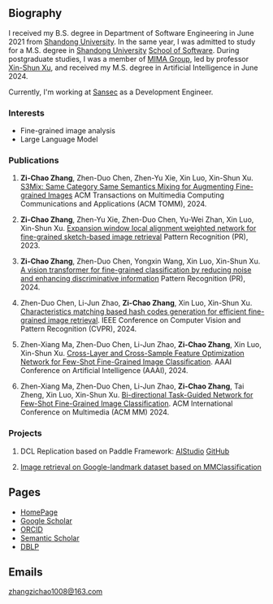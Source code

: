 ## Biography

I received my B.S. degree in Department of Software Engineering in June 2021 from [Shandong University](http://www.sdu.edu.cn/). In the same year, I was admitted to study for a M.S. degree in [Shandong University](http://www.sdu.edu.cn/) [School of Software](https://www.sc.sdu.edu.cn/). During postgraduate studies, I was a member of [MIMA Group](http://mima.sdu.edu.cn/), led by professor [Xin-Shun Xu](http://mima.sdu.edu.cn/Members/xinshunxu), and received my M.S. degree in Artificial Intelligence in June 2024.

Currently, I'm working at [Sansec](https://www.sansec.com.cn/) as a Development Engineer.


### Interests

- Fine-grained image analysis
- Large Language Model


### Publications

1. **Zi-Chao Zhang**, Zhen-Duo Chen, Zhen-Yu Xie, Xin Luo, Xin-Shun Xu. [S3Mix: Same Category Same Semantics Mixing for Augmenting Fine-grained Images](https://dl.acm.org/doi/10.1145/3605892) ACM Transactions on Multimedia Computing Communications and Applications (ACM TOMM), 2024.

2. **Zi-Chao Zhang**, Zhen-Yu Xie, Zhen-Duo Chen, Yu-Wei Zhan, Xin Luo, Xin-Shun Xu. [Expansion window local alignment weighted network for fine-grained sketch-based image retrieval](https://www.sciencedirect.com/science/article/abs/pii/S0031320323005903) Pattern Recognition (PR), 2023. 

3. **Zi-Chao Zhang**, Zhen-Duo Chen, Yongxin Wang, Xin Luo, Xin-Shun Xu. [A vision transformer for fine-grained classification by reducing noise and enhancing discriminative information](https://www.sciencedirect.com/science/article/abs/pii/S0031320323006775) Pattern Recognition (PR), 2024. 

4. Zhen-Duo Chen, Li-Jun Zhao, **Zi-Chao Zhang**, Xin Luo, Xin-Shun Xu. [Characteristics matching based hash codes generation for efficient fine-grained image retrieval](https://openaccess.thecvf.com/content/CVPR2024/papers/Chen_Characteristics_Matching_Based_Hash_Codes_Generation_for_Efficient_Fine-grained_Image_CVPR_2024_paper.pdf). IEEE Conference on Computer Vision and Pattern Recognition (CVPR), 2024.

5. Zhen-Xiang Ma, Zhen-Duo Chen, Li-Jun Zhao, **Zi-Chao Zhang**, Xin Luo, Xin-Shun Xu. [Cross-Layer and Cross-Sample Feature Optimization Network for Few-Shot Fine-Grained Image Classification](https://ojs.aaai.org/index.php/AAAI/article/view/28208). AAAI Conference on Artificial Intelligence (AAAI), 2024.

6. Zhen-Xiang Ma, Zhen-Duo Chen, Li-Jun Zhao, **Zi-Chao Zhang**, Tai Zheng, Xin Luo, Xin-Shun Xu. [Bi-directional Task-Guided Network for Few-Shot Fine-Grained Image Classification](https://openreview.net/pdf?id=FwlYlM6nLj). ACM International Conference on Multimedia (ACM MM) 2024.


### Projects

1. DCL Replication based on Paddle Framework: [AIStudio](https://aistudio.baidu.com/aistudio/projectdetail/3955190) [GitHub](https://github.com/zzc98/PaddlePaddle_DCL)

2. [Image retrieval on Google-landmark dataset based on MMClassification](https://github.com/zzc98/mmclassification/issues/1)


## Pages

- [HomePage](https://zzc98.github.io)
- [Google Scholar](https://scholar.google.no/citations?user=Tc-PRBQAAAAJ)
- [ORCID](https://orcid.org/0000-0003-1365-4401)
- [Semantic Scholar](https://www.semanticscholar.org/author/2128158898)
- [DBLP](https://dblp.org/pid/276/0696-2)


## Emails

zhangzichao1008@163.com
